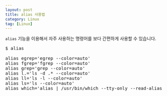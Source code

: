 ```yaml
---
layout: post
title: alias 사용법
category: Linux
tag: [Linux]
---
```


`alias` 기능을 이용해서 자주 사용하는 명령어를 보다 간편하게 사용할 수 있습니다.

<pre class="prettyprint">
$ alias

alias egrep='egrep --color=auto'
alias fgrep='fgrep --color=auto'
alias grep='grep --color=auto'
alias l.='ls -d .* --color=auto'
alias ll='ls -l --color=auto'
alias ls='ls --color=auto'
alias which='alias | /usr/bin/which --tty-only --read-alias --show-dot --show-tilde'
</pre>